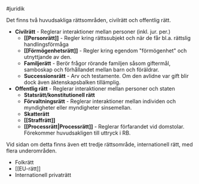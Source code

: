 #juridik 

Det finns två huvudsakliga rättsområden, civilrätt och offentlig rätt.

- **Civilrätt** - Reglerar interaktioner mellan personer (inkl. jur. per.)
	- **[[Personrätt]]** - Regler kring rättssubjekt och när de får bl.a. rättslig handlingsförmåga
	- **[[Förmögenhetsrätt]]** - Regler kring egendom "förmögenhet" och utnyttjande av den.
	- **Familjerätt** - Berör frågor rörande familjen såsom giftermål, samboskap och förhållandet mellan barn och föräldrar.
	- **Successionsrätt** - Arv och testamente. Om den avlidne var gift blir dock även äktenskapsbalken tillämplig.
- **Offentlig rätt** - Reglerar interaktioner mellan personer och staten
	- **Statsrätt/konstitutionell rätt**
	- **Förvaltningsrätt** - Reglerar interaktioner mellan individen och myndigheter eller myndigheter sinsemellan.
	- **Skatterätt**
	- **[[Straffrätt]]**
	- **[[Processrätt|Processrätt]]** - Reglerar förfarandet vid domstolar. Förekommer huvudsakligen till uttryck i RB.

Vid sidan om detta finns även ett tredje rättsområde, internationell rätt, med flera underområden.
- Folkrätt
- [[EU-rätt]]
- Internationell privaträtt